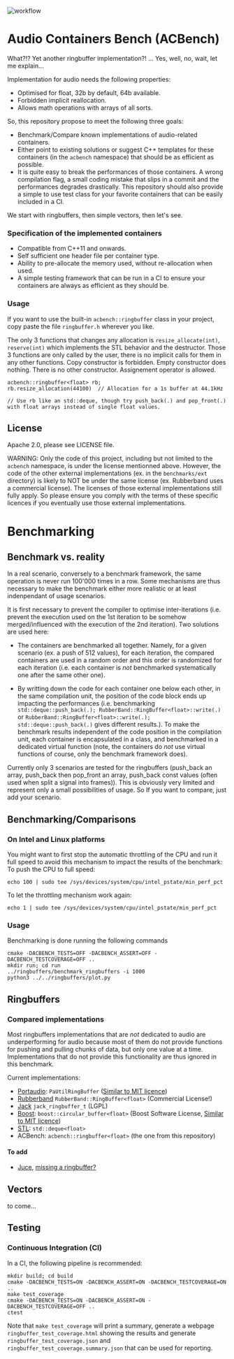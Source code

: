 ![workflow](https://github.com/gillesdegottex/acbench/actions/workflows/cmake-multi-platform.yml/badge.svg)

Audio Containers Bench (ACBench)
================================

What?!? Yet another ringbuffer implementation?! ... Yes, well, no, wait, let me explain...

Implementation for audio needs the following properties:
* Optimised for float, 32b by default, 64b available.
* Forbidden implicit reallocation.
* Allows math operations with arrays of all sorts.

So, this repository propose to meet the following three goals:
* Benchmark/Compare known implementations of audio-related containers.
* Either point to existing solutions or suggest C++ templates for these containers (in the `acbench` namespace) that should be as efficient as possible.
* It is quite easy to break the performances of those containers. A wrong compilation flag, a small coding mistake that slips in a commit and the performances degrades drastically. This repository should also provide a simple to use test class for your favorite containers that can be easily included in a CI.

We start with ringbuffers, then simple vectors, then let's see.

### Specification of the implemented containers

* Compatible from C++11 and onwards.
* Self sufficient one header file per container type.
* Ability to pre-allocate the memory used, without re-allocation when used.
* A simple testing framework that can be run in a CI to ensure your containers are always as efficient as they should be.

### Usage

If you want to use the built-in `acbench::ringbuffer` class in your project, copy paste the file `ringbuffer.h` wherever you like.

The only 3 functions that changes any allocation is `resize_allocate(int)`, `reserve(int)` which implements the STL behavior and the destructor. Those 3 functions are only called by the user, there is no implicit calls for them in any other functions. Copy constructor is forbidden. Empty constructor does nothing. There is no other constructor. Assignement operator is allowed.

    acbench::ringbuffer<float> rb;
    rb.resize_allocation(44100)  // Allocation for a 1s buffer at 44.1kHz

    // Use rb like an std::deque, though try push_back(.) and pop_front(.) with float arrays instead of single float values.

## License

Apache 2.0, please see LICENSE file.

WARNING: Only the code of this project, including but not limited to the `acbench` namespace, is under the license mentionned above. However, the code of the other external implementations (ex. in the `benchmarks/ext` directory) is likely to NOT be under the same license (ex. Rubberband uses a commercial license). The licenses of those external implementations still fully apply. So please ensure you comply with the terms of these specific licences if you eventually use those external implementations.


# Benchmarking

## Benchmark vs. reality

In a real scenario, conversely to a benchmark framework, the same operation is never run 100'000 times in a row. Some mechanisms are thus necessary to make the benchmark either more realistic or at least indenpendant of usage scenarios.

It is first necessary to prevent the compiler to optimise inter-iterations (i.e. prevent the execution used on the 1st iteration to be somehow merged/influenced with the execution of the 2nd iteration). Two solutions are used here:
* The containers are benchmarked all together. Namely, for a given scenario (ex. a push of 512 values), for each iteration, the compared containers are used in a random order and this order is randomized for each iteration (i.e. each container is _not_ benchmarked systematically one after the same other one).

* By writting down the code for each container one below each other, in the same compilation unit, the position of the code block ends up impacting the performances (i.e. benchmarking `std::deque::push_back(.); RubberBand::RingBuffer<float>::write(.)` or `RubberBand::RingBuffer<float>::write(.); std::deque::push_back(.)` gives different results.). To make the benchmark results independent of the code position in the compilation unit, each container is encapsulated in a class, and benchmarked in a dedicated virtual function (note, the containers do _not_ use virtual functions of course, only the benchmark framework does).

Currently only 3 scenarios are tested for the ringbuffers (push_back an array, push_back then pop_front an array, push_back const values (often used when split a signal into frames)).
This is obviously very limited and represent only a small possibilities of usage.
So If you want to compare, just add your scenario.


## Benchmarking/Comparisons

### On Intel and Linux platforms

You might want to first stop the automatic throttling of the CPU and run it full speed to avoid this mechanism to impact the results of the benchmark:
To push the CPU to full speed:
```
echo 100 | sudo tee /sys/devices/system/cpu/intel_pstate/min_perf_pct
```
To let the throttling mechanism work again:
```
echo 1 | sudo tee /sys/devices/system/cpu/intel_pstate/min_perf_pct
```

### Usage

Benchmarking is done running the following commands

    cmake -DACBENCH_TESTS=OFF -DACBENCH_ASSERT=OFF -DACBENCH_TESTCOVERAGE=OFF ..
    mkdir run; cd run
    ../ringbuffers/benchmark_ringbuffers -i 1000
    python3 ../../ringbuffers/plot.py



## Ringbuffers

### Compared implementations

Most ringbuffers implementations that are _not_ dedicated to audio are underperforming for audio because most of them do not provide functions for pushing and pulling chunks of data, but only one value at a time.
Implementations that do not provide this functionality are thus ignored in this benchmark.

Current implementations:
* [Portaudio](https://portaudio.com/docs/v19-doxydocs-dev/pa__ringbuffer_8h.html): `PaUtilRingBuffer` ([Similar to MIT licence](https://portaudio.music.columbia.narkive.com/gzVJow3c/licensing-and-gnu))
* [Rubberband](https://github.com/breakfastquay/rubberband) `RubberBand::RingBuffer<float>` (Commercial License!)
* [Jack](https://jackaudio.org/api/ringbuffer_8h.html) `jack_ringbuffer_t` (LGPL)
* [Boost](https://www.boost.org/doc/libs/1_79_0/doc/html/circular_buffer.html): `boost::circular_buffer<float>` (Boost Software License, [Similar to MIT licence](https://fossa.com/blog/open-source-licenses-101-boost-software-license/))
* [STL](https://en.cppreference.com/w/cpp/container/deque): `std::deque<float>`
* ACBench: `acbench::ringbuffer<float>` (the one from this repository)

#### To add

* [Juce](https://forum.juce.com/t/ringbuffer-is-a-missing-piece/5202), [missing a ringbuffer?](https://forum.juce.com/t/pure-c-circularbuffer/58917)

## Vectors

to come...


## Testing

### Continuous Integration (CI)

In a CI, the following pipeline is recommended:

    mkdir build; cd build
    cmake -DACBENCH_TESTS=ON -DACBENCH_ASSERT=ON -DACBENCH_TESTCOVERAGE=ON ..
    make test_coverage
    cmake -DACBENCH_TESTS=ON -DACBENCH_ASSERT=ON -DACBENCH_TESTCOVERAGE=OFF ..
    ctest

Note that `make test_coverage` will print a summary, generate a webpage `ringbuffer_test_coverage.html` showing the results and generate `ringbuffer_test_coverage.json` and `ringbuffer_test_coverage.summary.json` that can be used for reporting.


